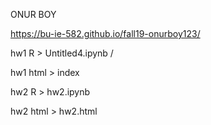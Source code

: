 ONUR BOY

https://bu-ie-582.github.io/fall19-onurboy123/


hw1 R > Untitled4.ipynb /

hw1 html > index

hw2 R > hw2.ipynb

hw2 html > hw2.html

